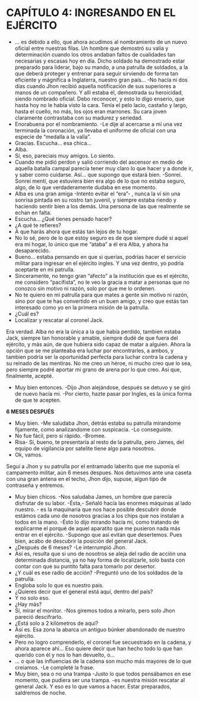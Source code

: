 # CAPÍTULO 4: INGRESANDO EN EL EJÉRCITO

- ... es debido a ello, que ahora acudimos al nombramiento de un nuevo oficial entre nuestras filas. Un hombre que demostró su valía y determinación cuando los otros andaban faltos de cualidades tan necesarias y escasas hoy en día. Dicho soldado ha demostrado estar preparado para liderar, bajo su mando, a una patrulla de soldados, a la que deberá proteger y entrenar para seguir sirviendo de forma tan eficiente y mágnifica a Inglaterra, nuestro gran país... -No hacía ni dos días cuando Jhon recibió aquella notificación de sus superiores a manos de un compañero. Y allí estaba él, demostrada su heroicidad, siendo nombrado oficial. Debo reconocer, y esto lo digo enserio, que hasta hoy no le había visto la cara. Tenía el pelo lacio, castaño y largo, hasta el cuello, no más, los ojos eran marrones. Su cara joven claramente contrastaba con su madurez y seriedad. 
- Enorabuena por el nombramiento. -Le dije al acercarse a mí una vez terminada la coronación, ya llevaba el uniforme de oficial con una especie de “medalla a la valía”. 
- Gracias. Escucha... esa chica...
- Alba.
- Sí, eso, pareciais muy amigos. Lo siento.
- Cuando me pidió perdon y salió corriendo del ascensor en medio de aquella batalla campal parecía tener muy claro lo que hacer y a donde ir, y saber como cuidarse. Así... que supongo que estará bien. -Sonreí. Sonreí mentí, que estuviera bien era algo de lo que no estaba seguro, algo, de lo que verdaderamente dudaba en ese momento.
- Alba es una gran amiga -Intento evitar el “era”- , nunca la ví sin una sonrisa pintada en su rostro tan juvenil, y siempre estaba riendo y haciendo sentir bien a los demás. Una persona de las que realmente se echan en falta. 
- Escucha... ¿Qué tienes pensado hacer?
- ¿A qué te refieres?
- A que harás ahora que estás tan lejos de tu hogar.
- No lo sé, pero de lo que estoy seguro es de que siempre dudé si aquel era mi hogar, lo único que me “ataba” a él era Alba, y ahora ha desaparecido.
- Bueno... estaba pensando en que si querías, podrías hacer el servicio militar para ingresar en el ejército ingles. Y una vez dentro, yo podría aceptarte en mi patrulla. 
- Sinceramente, no tengo gran “afecto” a la institución que es el ejército, me considero “pacifista”, no le veo la gracia a matar a personas que no conozco sin motivo ni razón, solo por que me lo ordenen. 
- No te quiero en mi patrulla para que mates a gente sin motivo ni razón, sino por que te has convertido en un buen amigo, y creo que estás tan interesado como yo en la primera misión de la patrulla. 
- ¿Cuál es?
- Localizar y rescatar al coronel Jack. 

Era verdad. Alba no era la única a la que había perdido, tambien estaba Jack, siempre tan honorable y amable, siempre dudé de que fuera del ejército, y más aún, de que hubiera sido capaz de matar a alguien. Ahora la opción que se me planteaba era luchar por encontrarles, a ambos, y tambien podría ser la oportunidad perfecta para luchar contra la cadena y su reinado de las mentiras. No me creo un héroe, ni mucho creo que lo sea, pero siempre podré aportar mi grano de arena por lo que creo. Así que, finalmente, acepté.

- Muy bien entonces. -Dijo Jhon alejándose, después se detuvo y se giró de nuevo hacía mi. -Por cierto, hazte pasar por Ingles, es la única forma de que te acepten. 


**6 MESES DESPUÉS**

- Muy bien. -Me saludaba Jhon, detrás estaba su patrulla mirandome fijamente, como analizandome con suspicacia.  -Lo conseguiste. 
- No fue fácil, pero sí rápido. -Bromee.
- Risa- Sí, bueno, te presentaría al resto de la patrulla, pero James, del equipo de vigilancia por satelite tiene algo para nosotros. 
- Ok, vamos.

Seguí a Jhon y su patrulla por el entramado laberito que me suponía el campamento militar, aún 6 meses despues. Nos detuvimos ante una caseta con una gran antena en el techo, Jhon dijo, supuse, algun tipo de contraseña y entremos. 

- Muy bien chicos. -Nos saludaba James, un hombre que parecía disfrutar de su labor. -Ésta,- Señaló hacía las enormes máquinas al lado nuestro. - es la maquinaria que nos hace posible descubrir donde estámos cada uno de nosotros gracias a los chips que nos instalan a todos en la mano. -Ésto lo dijo mirando hacía mí, como tratando de explicarme el porqué de aquel aparatito que me pusieron nada más entrar en el ejército. -Supongo que así evitan que desertemos. Pues bien, acabo de descubrir la posición del general Jack. 
- ¿Después de 6 meses? -Le interrumpió Jhon.
- Así es, resulta que si uno de nosotros se aleja del radio de acción una determinada distancia, ya no hay forma de localizarle, solo basta con contar con que su puntito falta para tomarlo por desertor.
- ¿Y cuál es ese radio de acción? -Preguntó uno de los soldados de la patrulla.
- Engloba solo lo que es nuestro país. 
- ¿Quieres decir que el general está aquí, dentro del país?
- Y no solo eso.
- ¿Hay más?
- Sí, mirar el monitor. -Nos giremos todos a mirarlo, pero solo Jhon pareció descifrarlo.
- ¿Está solo a 2 kilómetros de aquí?
- Así es. Esa zona la abarca un antiguo búnker abandonado de nuestro ejército.
- Pero no logro comprenderlo, el coronel fue secuestrado en la cadena, y ahora aparece ahí... Eso quiere decir que han hecho todo lo que han querido con él y nos lo han devuelto, o...
- ... o que las influencias de la cadena son mucho más mayores de lo que creiamos. -Le completé la frase. 
- Muy bien, sea o no una trampa -Justo lo que todos pensábamos en ese momento, que pudiera ser una trampa. -es nuestra misión rescatar al general Jack. Y eso es lo que vamos a hacer. Estar preparados, saldremos de noche. 




